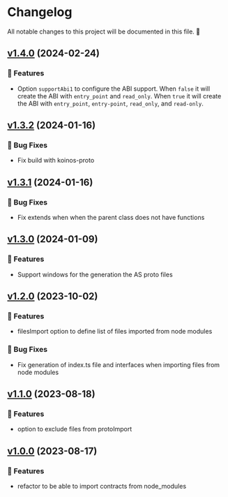 # Changelog

All notable changes to this project will be documented in this file. 🤘

## [v1.4.0](https://github.com/joticajulian/koinos-precompiler-as/releases/tag/v1.4.0) (2024-02-24)

### 🚀 Features

- Option `supportAbi1` to configure the ABI support. When `false` it will create the ABI with `entry_point` and `read_only`. When `true` it will create the ABI with `entry_point`, `entry-point`, `read_only`, and `read-only`.

## [v1.3.2](https://github.com/joticajulian/koinos-precompiler-as/releases/tag/v1.3.2) (2024-01-16)

### 🐛 Bug Fixes

- Fix build with koinos-proto

## [v1.3.1](https://github.com/joticajulian/koinos-precompiler-as/releases/tag/v1.3.1) (2024-01-16)

### 🐛 Bug Fixes

- Fix extends when when the parent class does not have functions

## [v1.3.0](https://github.com/joticajulian/koinos-precompiler-as/releases/tag/v1.3.0) (2024-01-09)

### 🚀 Features

- Support windows for the generation the AS proto files

## [v1.2.0](https://github.com/joticajulian/koinos-precompiler-as/releases/tag/v1.2.0) (2023-10-02)

### 🚀 Features

- filesImport option to define list of files imported from node modules

### 🐛 Bug Fixes

- Fix generation of index.ts file and interfaces when importing files from node modules

## [v1.1.0](https://github.com/joticajulian/koinos-precompiler-as/releases/tag/v1.1.0) (2023-08-18)

### 🚀 Features

- option to exclude files from protoImport

## [v1.0.0](https://github.com/joticajulian/koinos-precompiler-as/releases/tag/v1.0.0) (2023-08-17)

### 🚀 Features

- refactor to be able to import contracts from node_modules
